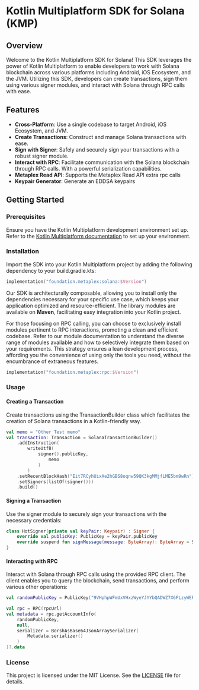# Kotlin Multiplatform SDK for Solana (KMP)

## Overview

Welcome to the Kotlin Multiplatform SDK for Solana! This SDK leverages the power of Kotlin Multiplatform to enable developers to work with Solana blockchain across various platforms including Android, iOS Ecosystem, and the JVM. Utilizing this SDK, developers can create transactions, sign them using various signer modules, and interact with Solana through RPC calls with ease.


## Features

- **Cross-Platform**: Use a single codebase to target Android, iOS Ecosystem, and JVM.
- **Create Transactions**: Construct and manage Solana transactions with ease.
- **Sign with Signer**: Safely and securely sign your transactions with a robust signer module.
- **Interact with RPC**: Facilitate communication with the Solana blockchain through RPC calls. With a powerful serialization capabilities.
- **Metaplex Read API**: Supports the Metaplex Read API extra rpc calls
- **Keypair Generator**: Generate an EDDSA keypairs

## Getting Started

### Prerequisites

Ensure you have the Kotlin Multiplatform development environment set up. Refer to the [Kotlin Multiplatform documentation](https://kotlinlang.org/docs/multiplatform.html) to set up your environment.

### Installation

Import the SDK into your Kotlin Multiplatform project by adding the following dependency to your build.gradle.kts:

```kotlin
implementation("foundation.metaplex:solana:$Version")
```

Our SDK is architecturally composable, allowing you to install only the dependencies necessary for your specific use case, which keeps your application optimized and resource-efficient. The library modules are available on **Maven**, facilitating easy integration into your Kotlin project.

For those focusing on RPC calling, you can choose to exclusively install modules pertinent to RPC interactions, promoting a clean and efficient codebase. Refer to our module documentation to understand the diverse range of modules available and how to selectively integrate them based on your requirements. This strategy ensures a lean development process, affording you the convenience of using only the tools you need, without the encumbrance of extraneous features.

```kotlin
implementation("foundation.metaplex:rpc:$Version")
```

### Usage

#### Creating a Transaction

Create transactions using the TransactionBuilder class which facilitates the creation of Solana transactions in a Kotlin-friendly way.

```kotlin
val memo = "Other Test memo"
val transaction: Transaction = SolanaTransactionBuilder()
    .addInstruction(
        writeUtf8(
            signer().publicKey,
                memo
            )
        )
    .setRecentBlockHash("Eit7RCyhUixAe2hGBS8oqnw59QK3kgMMjfLME5bm9wRn")
    .setSigners(listOf(signer()))
    .build()
```

#### Signing a Transaction

Use the signer module to securely sign your transactions with the necessary credentials:

```kotlin
class HotSigner(private val keyPair: Keypair) : Signer {
    override val publicKey: PublicKey = keyPair.publicKey
    override suspend fun signMessage(message: ByteArray): ByteArray = SolanaEddsa.sign(message, keyPair)
}
```

#### Interacting with RPC

Interact with Solana through RPC calls using the provided RPC client. The client enables you to query the blockchain, send transactions, and perform various other operations:

```kotlin
val randomPublicKey = PublicKey("9VHphpWFmUxVHxzWyeYJYYbQADWZ7X6PLzyWER8Lc3k2")

val rpc = RPC(rpcUrl)
val metadata = rpc.getAccountInfo(
    randomPublicKey,
    null,
    serializer = BorshAsBase64JsonArraySerializer(
        Metadata.serializer()
    )
)?.data
```

### License
This project is licensed under the MIT License. See the [LICENSE](LICENSE.txt) file for details.

